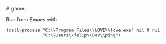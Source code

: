 A game.

Run from Emacs with

```
(call-process "C:\\Program Files\\LOVE\\love.exe" nil t nil
              "C:\\Users\\felip\\Dev\\ping")
```
